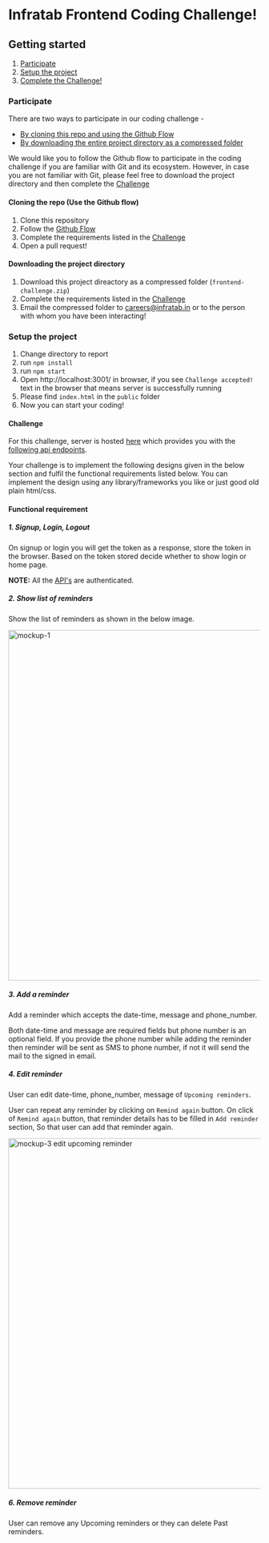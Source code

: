 # Infratab Frontend Coding Challenge!

## Getting started
1. [Participate](#participate)
2. [Setup the project](#setup-the-project)
3. [Complete the Challenge!](#challenge)

### Participate
There are two ways to participate in our coding challenge -
- [By cloning this repo and using the Github Flow](#cloning-the-repo-use-the-github-flow)
- [By downloading the entire project directory as a compressed folder](#downloading-the-project-directory)

We would like you to follow the Github flow to participate in the coding challenge if you are familiar with Git and its ecosystem. However, in case you are not familiar with Git, please feel free to download the project directory and then complete the [Challenge](#challenge)

#### Cloning the repo (Use the Github flow)
1. Clone this repository
2. Follow the [Github Flow](https://guides.github.com/introduction/flow/)
3. Complete the requirements listed in the [Challenge](#challenge)
4. Open a pull request!

#### Downloading the project directory
1. Download this project direactory as a compressed folder (`frontend-challenge.zip`)
2. Complete the requirements listed in the [Challenge](#challenge)
3. Email the compressed folder to careers@infratab.in or to the person with whom you have been interacting!

### Setup the project
1. Change directory to report
2. run `npm install`
3. run `npm start`
5. Open http://localhost:3001/ in browser, if you see `Challenge accepted!` text in the browser that means server is successfully running
6. Please find `index.html` in the `public` folder
8. Now you can start your coding!

#### Challenge
For this challenge, server is hosted [here](https://frontend-challenge-2.herokuapp.com) which provides you with the [following api endpoints](https://github.com/Infratab/frontend-challenge-2/blob/master/API.md).

Your challenge is to implement the following designs given in the below section and fulfil the functional requirements listed below. You can implement the design using any library/frameworks you like or just good old plain html/css.

#### Functional requirement
##### 1. Signup, Login, Logout

On signup or login you will get the token as a response, store the token in the browser. Based on the token stored decide whether to show login or home page.

**NOTE:** All the [API's](https://github.com/Infratab/frontend-challenge-2/blob/master/API.md#reminder-apis) are authenticated.
      
##### 2. Show list of reminders
  Show the list of reminders as shown in the below image.
  
<img width="700" alt="mockup-1" src="https://cloud.githubusercontent.com/assets/12729226/16552159/4fe76e90-41dc-11e6-8627-e304fcc52369.png">
  
##### 3. Add a reminder

  Add a reminder which accepts the date-time, message and phone_number.
  
  Both date-time and message are required fields but phone number is an optional field. If you provide the phone number while adding the reminder then reminder will be sent as SMS to phone number, if not it will send the mail to the signed in email.

##### 4. Edit reminder
  User can edit date-time, phone_number, message of `Upcoming reminders`.
  
  User can repeat any reminder by clicking on `Remind again` button. On click of `Remind again` button, that reminder details has to be filled in `Add reminder` section, So that user can add that reminder again.
  
  <img width="700" alt="mockup-3 edit upcoming reminder" src="https://cloud.githubusercontent.com/assets/12729226/16552166/6173e6ca-41dc-11e6-9f52-4b8232b0f14f.png">


##### 6. Remove reminder
 User can remove any Upcoming reminders or they can delete Past reminders.
